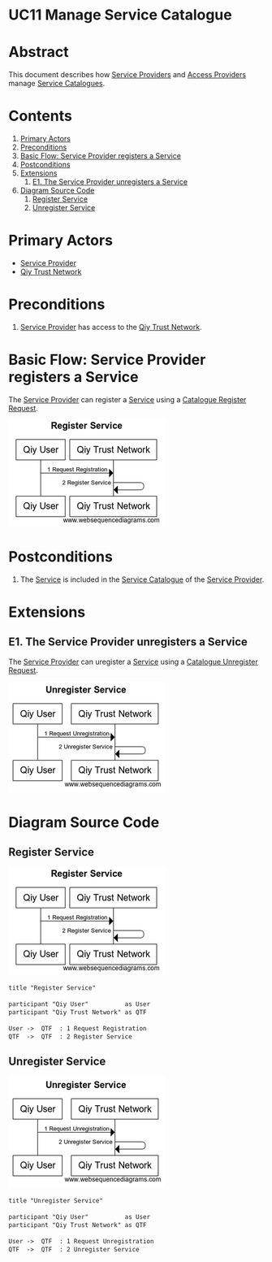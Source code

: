 # UC11 Manage Service Catalogue


# Abstract

This document describes how [Service Providers](../Definitions.md#service-provider) and [Access Providers](../Definitions.md#access-provider) manage [Service Catalogues](../Definitions.md#service-catalogue).


# Contents


1. [Primary Actors](#primary-actors)
1. [Preconditions](#preconditions)
1. [Basic Flow: Service Provider registers a Service](#basic-flow-service-provider-registers-a-service)
1. [Postconditions](#postconditions)
1. [Extensions](#extensions)
	1. [E1. The Service Provider unregisters a Service](#e1-the-service-provider-unregisters-a-service)
1. [Diagram Source Code](#diagram-source-code)
	1. [Register Service](#register-service)
	1. [Unregister Service](#unregister-service)


# Primary Actors

* [Service Provider](../Definitions.md#service-provider)
* [Qiy Trust Network](../Definitions.md#qiy-trust-network)


# Preconditions

1. [Service Provider](../Definitions.md#service-provider) has access to the [Qiy Trust Network](../Definitions.md#qiy-trust-network).


# Basic Flow: Service Provider registers a Service

The [Service Provider](../Definitions.md#service-provider) can register a [Service](../Definitions.md#service) using a [Catalogue Register Request](../Definitions.md#catalogue-register-request).

![Register Service](../images/Register_Service_-_UC11.png)


# Postconditions

1. The [Service](../Definitions.md#service) is included in the [Service Catalogue](../Definitions.md#service-catalogue) of the [Service Provider](../Definitions.md#service-provider).


# Extensions

## E1. The Service Provider unregisters a Service

The [Service Provider](../Definitions.md#service-provider) can uregister a [Service](../Definitions.md#service) using a [Catalogue Unregister Request](../Definitions.md#catalogue-unregister-request).

![Unregister Service](../images/Unregister_Service_-_UC11.png)


# Diagram Source Code

## Register Service

![Register Service](../images/Register_Service_-_UC11.png)

```
title "Register Service"

participant "Qiy User"          as User
participant "Qiy Trust Network" as QTF

User ->  QTF  : 1 Request Registration
QTF  ->  QTF  : 2 Register Service
```

## Unregister Service

![Unregister Service](../images/Unregister_Service_-_UC11.png)

```
title "Unregister Service"

participant "Qiy User"          as User
participant "Qiy Trust Network" as QTF

User ->  QTF  : 1 Request Unregistration
QTF  ->  QTF  : 2 Unregister Service
```

